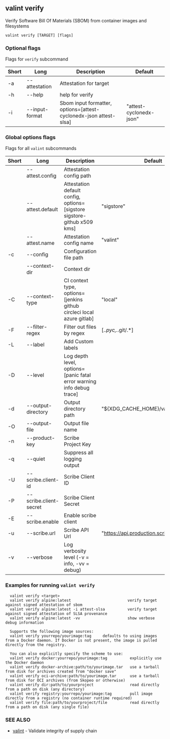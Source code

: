 ## valint verify

Verify Software Bill Of Materials (SBOM) from container images and filesystems

```
valint verify [TARGET] [flags]
```

### Optional flags 
Flags for `verify` subcommand


| Short | Long | Description | Default |
| --- | --- | --- | --- |
| -a | --attestation | Attestation for target | |
| -h | --help | help for verify | |
| -i | --input-format | Sbom input formatter, options=[attest-cyclonedx-json attest-slsa] | "attest-cyclonedx-json" |


### Global options flags
Flags for all `valint` subcommands


| Short | Long | Description | Default |
| --- | --- | --- | --- |
| | --attest.config | Attestation config path | |
| | --attest.default | Attestation default config, options=[sigstore sigstore-github x509 kms] | "sigstore" |
| | --attest.name | Attestation config name | "valint" |
| -c | --config | Configuration file path | |
| | --context-dir | Context dir | |
| -C | --context-type | CI context type, options=[jenkins github circleci local azure gitlab] | "local" |
| -F | --filter-regex | Filter out files by regex | [.*\.pyc,.*\.git/.*] |
| -L | --label | Add Custom labels | |
| -D | --level | Log depth level, options=[panic fatal error warning info debug trace] | |
| -d | --output-directory | Output directory path | "${XDG_CACHE_HOME}/valint" |
| -O | --output-file | Output file name | |
| -n | --product-key | Scribe Project Key | |
| -q | --quiet | Suppress all logging output | |
| -U | --scribe.client-id | Scribe Client ID | |
| -P | --scribe.client-secret | Scribe Client Secret | |
| -E | --scribe.enable | Enable scribe client | |
| -u | --scribe.url | Scribe API Url | "https://api.production.scribesecurity.com" |
| -v | --verbose | Log verbosity level (-v = info, -vv = debug) | |


### Examples for running `valint verify`

```
  valint verify <target>
  valint verify alpine:latest                         verify target against signed attestation of sbom
  valint verify alpine:latest -i attest-slsa          verify target against signed attestation of SLSA provenance
  valint verify alpine:latest -vv                     show verbose debug information

  Supports the following image sources:
  valint verify yourrepo/yourimage:tag     defaults to using images from a Docker daemon. If Docker is not present, the image is pulled directly from the registry.

  You can also explicitly specify the scheme to use:
  valint verify docker:yourrepo/yourimage:tag          explicitly use the Docker daemon
  valint verify docker-archive:path/to/yourimage.tar   use a tarball from disk for archives created from "docker save"
  valint verify oci-archive:path/to/yourimage.tar      use a tarball from disk for OCI archives (from Skopeo or otherwise)
  valint verify dir:path/to/yourproject                read directly from a path on disk (any directory)
  valint verify registry:yourrepo/yourimage:tag        pull image directly from a registry (no container runtime required)
  valint verify file:path/to/yourproject/file          read directly from a path on disk (any single file)

```

### SEE ALSO

* [valint](valint.md)	 - Validate integrity of supply chain

